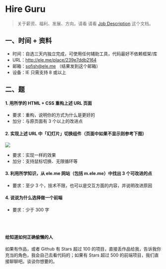 # Hire Guru

> 关于薪资、福利、发展、方向，请看 请看 [Job Description](job-description.md) 这个文档。

## 一、时间 + 资料

- 时间：自选三天内独立完成，可使用任何辅助工具，代码最好不依赖框架/库
- URL：http://ele.me/place/239e7ddb2164
- 邮箱：sofish@ele.me （结果发到这个邮箱）
- 设备：IE 只需支持 8 或以上

## 二、题

#### 1. 用所学的 HTML + CSS 重构上述 URL 页面

- 要求：重构，说明你的方式为什么是更好的
- 加分：与原页面有 3 个以上的改进点


#### 2. 实现上述 URL 中「幻灯片」切换组件（页面中如果不显示则参考下图）

![](http://ww3.sinaimg.cn/large/61b90cbegw1ei0myxvsv0j21j205egof.jpg)
- 要求：实现一样的效果
- 加分：支持鼠标切换、无限循环等


#### 3. 利用所学知识，从 ele.me 网站（包括 m.ele.me）中找出 3 个可改进的点
- 要求：至少 3 个，技术不限，也可以是交互方面的内容，并说明改进原因


#### 4. 说说为什么选择做一个前端
- 要求：少于 300 字



<br>
<br>


#### 给知道如何正确偷懒的人

如果有作品，或者 Github 有 Stars 超过 100 的项目，直接丢作品给我，告诉我你充当的角色，我会自己去看代码的；如果有 Stars 超过 500 的前端项目，我们直接聊聊吧。谈谈你想要的。

